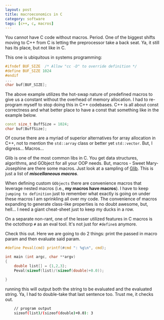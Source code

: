 ```yaml
---
layout: post
title: macroeconomics in C
category: software
tags: [c++, c, macros]
---
```



You cannot have C code without macros. Period. One of the biggest shifts moving to C++ from C is letting the preprocessor take a back seat. Ya, it still has its place, but not like in C.

This one is ubiquitous in systems programming:

```c
#ifndef BUF_SIZE  /* Allow "cc -D" to override definition */
#define BUF_SIZE 1024
#endif
...
char buf[BUF_SIZE];
```

The above example utilizes the hot-swap nature of predefined macros to give us a constant without the overhead of memory allocation. I had to re-program myself to stop doing this in C++ codebases. C++ is all about const correctness and what better place to have a const that something like in the example below.

```cpp
const size_t BuffSize = 1024;
char buf[BuffSize];
```

Of course there are a myriad of superior alternatives for array allocation in C++, not to mention the `std::array` class or better yet `std::vector`. But, I digress... Macros...


Glib is one of the most common libs in C. You get data structures, algorithms, and GObject for all your OOP needs. But, macros - Sweet Mary-Josephine are there some macros. Just look at a sampling of [Glib](https://developer.gnome.org/glib/stable/glib-Miscellaneous-Macros.html). This is just a list of ***miscellaneous macros***.

When defining custom `GObjects` there are convenience macros that leverage nested macros (i.e., **my macros have macros**). I have to keep `jumping to definition` just to remember what exactly is going on under these macros I am sprinkling all over my code. The convenience of macros expanding to generate class-like properties is no doubt awesome, but, hell... I need a giant cheat-sheet just to keep my ducks in a row.


On a separate non-rant, one of the lesser utilized features in C macros is the octothorp `#` as an eval tool. It's not just for `#define`s anymore.

Check this out. Here we are going to do 2 things: print the passed in macro param and then evaluate said param.


```c
#define Peval(cmd) printf(#cmd ": %g\n", cmd);

int main (int argc, char **argv)
{
    double list[] = {1,2,3};
    Peval(sizeof(list)/(sizeof(double)+0.0));

}
```
running this will output both the string to be evaluated and the evaluated string. Ya, I had to double-take that last sentence too. Trust me, it checks out.
```bash
    // program output
    sizeof(list)/(sizeof(double)+0.0): 3
```

